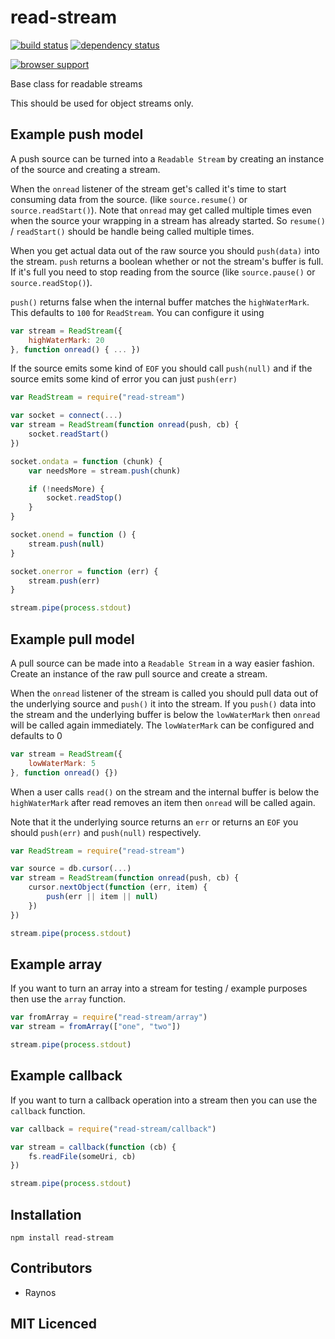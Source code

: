 # read-stream

[![build status][1]][2] [![dependency status][3]][4]

[![browser support][5]][6]

Base class for readable streams

This should be used for object streams only.

## Example push model

A push source can be turned into a `Readable Stream` by creating
an instance of the source and creating a stream.

When the `onread` listener of the stream get's called it's time
to start consuming data from the source. (like `source.resume()`
or `source.readStart()`). Note that `onread` may get called
multiple times even when the source your wrapping in a stream
has already started. So `resume()` / `readStart()` should be handle
being called multiple times.

When you get actual data out of the raw source you should `push(data)`
into the stream. `push` returns a boolean whether or not the
stream's buffer is full. If it's full you need to stop reading
from the source (like `source.pause()` or `source.readStop()`).

`push()` returns false when the internal buffer matches the
`highWaterMark`. This defaults to `100` for `ReadStream`. You can
configure it using

```js
var stream = ReadStream({
    highWaterMark: 20
}, function onread() { ... })
```

If the source emits some kind of `EOF` you should call `push(null)`
and if the source emits some kind of error you can just `push(err)`

```js
var ReadStream = require("read-stream")

var socket = connect(...)
var stream = ReadStream(function onread(push, cb) {
    socket.readStart()
})

socket.ondata = function (chunk) {
    var needsMore = stream.push(chunk)

    if (!needsMore) {
        socket.readStop()
    }
}

socket.onend = function () {
    stream.push(null)
}

socket.onerror = function (err) {
    stream.push(err)
}

stream.pipe(process.stdout)
```

## Example pull model

A pull source can be made into a `Readable Stream` in a way easier
fashion. Create an instance of the raw pull source and create a
stream.

When the `onread` listener of the stream is called you should
pull data out of the underlying source and `push()` it into
the stream. If you `push()` data into the stream and the underlying
buffer is below the `lowWaterMark` then `onread` will be called
again immediately. The `lowWaterMark` can be configured and defaults
to 0

```js
var stream = ReadStream({
    lowWaterMark: 5
}, function onread() {})
```

When a user calls `read()` on the stream and the internal buffer
is below the `highWaterMark` after read removes an item then
`onread` will be called again.

Note that it the underlying source returns an `err` or returns
an `EOF` you should `push(err)` and `push(null)` respectively.

```js
var ReadStream = require("read-stream")

var source = db.cursor(...)
var stream = ReadStream(function onread(push, cb) {
    cursor.nextObject(function (err, item) {
        push(err || item || null)
    })
})

stream.pipe(process.stdout)
```

## Example array

If you want to turn an array into a stream for testing / example
purposes then use the `array` function.

```js
var fromArray = require("read-stream/array")
var stream = fromArray(["one", "two"])

stream.pipe(process.stdout)
```

## Example callback

If you want to turn a callback operation into a stream then
you can use the `callback` function.

```js
var callback = require("read-stream/callback")

var stream = callback(function (cb) {
    fs.readFile(someUri, cb)
})

stream.pipe(process.stdout)
```

## Installation

`npm install read-stream`

## Contributors

 - Raynos

## MIT Licenced

  [1]: https://secure.travis-ci.org/Raynos/read-stream.png
  [2]: http://travis-ci.org/Raynos/read-stream
  [3]: http://david-dm.org/Raynos/read-stream.png
  [4]: http://david-dm.org/Raynos/read-stream
  [5]: http://ci.testling.com/Raynos/read-stream.png
  [6]: http://ci.testling.com/Raynos/read-stream
